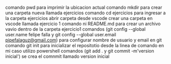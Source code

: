 comando pwd para imprimir la ubicacion actual
comando mkdir para crear una carpeta nueva llamada ejercicios 
comando cd ejercicios para ingresar a la carpeta ejercicios 
abrir carpeta desde vscode
crear una carpeta en vscode llamada ejercicio 1
comando ni README.md para crear un archivo vavio dentro de la carpeta ejercicio1
comandos (git config --global user.name felipe falla y git config --global user.email pipefalaguz@gmail.com) para configurar nombre de usuario y email en git
comando git init para inicializar el repositotio desde la linea de comando en mi caso utilizo powershell
comandos (git add . y git commit -m'version inicial') se crea el comnmit llamado version inicial